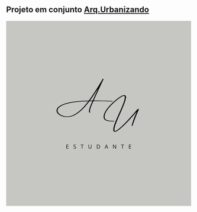 ## Projeto em conjunto <a href="https://www.instagram.com/arq.urbanizando/">Arq.Urbanizando</a>

<img src="./assetsGeral\Logo.png" alt="Logo">

